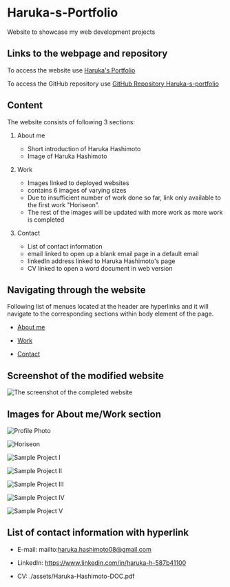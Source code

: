 # Haruka-s-Portfolio
Website to showcase my web development projects

## Links to the webpage and repository

To access the website use [Haruka's Portfolio](https://haruka08.github.io/first-day-repo/)

To access the GitHub repository use [GitHub Repository Haruka-s-portfolio](https://github.com/Haruka08/first-day-repo.git)

## Content

The website consists of following 3 sections:

1. About me
    - Short introduction of Haruka Hashimoto
    - Image of Haruka Hashimoto

2. Work
    - Images linked to deployed websites
    - contains 6 images of varying sizes
    - Due to insufficient number of work done so far, link only available to the first work "Horiseon".
    - The rest of the images will be updated with more work as more work is completed

3. Contact
    - List of contact information
    - email linked to open up a blank email page in a default email
    - linkedIn address linked to Haruka Hashimoto's page
    - CV linked to open a word document in web version
    
## Navigating through the website

Following list of menues located at the header are hyperlinks and it will navigate to the corresponding sections within body element of the page.

- [About me](https://haruka08.github.io/first-day-repo/#search-engine-optimization)

- [Work](https://haruka08.github.io/first-day-repo/#online-reputation-management)

- [Contact](https://haruka08.github.io/first-day-repo/#social-media-marketing)

## Screenshot of the modified website

![The screenshot of the completed website](./assets/Haruka-s-portfolio-screenshot.jpg)

## Images for About me/Work section

![Profile Photo](./assets/haruka-photo.jpg)

![Horiseon](./assets/screenshot1.jpg)

![Sample Project I](./assets/beach-sample.jpg)

![Sample Project II](./assets/mountain-sample.webp)

![Sample Project III](./assets/sunset-sample.jpg)

![Sample Project IV](./assets/spring-sample.jpeg)

![Sample Project V](./assets/snow-sample.jpeg)

## List of contact information with hyperlink

- E-mail: mailto:haruka.hashimoto08@gmail.com

- LinkedIn: https://www.linkedin.com/in/haruka-h-587b41100

- CV: ./assets/Haruka-Hashimoto-DOC.pdf